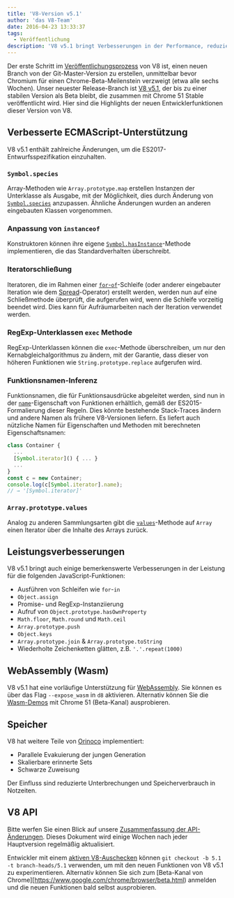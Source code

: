 ```yaml
---
title: 'V8-Version v5.1'
author: 'das V8-Team'
date: 2016-04-23 13:33:37
tags:
  - Veröffentlichung
description: 'V8 v5.1 bringt Verbesserungen in der Performance, reduzierte Unterbrechungen und Speicherverbrauch sowie erhöhte Unterstützung für ECMAScript-Sprachfunktionen.'
---
```

Der erste Schritt im [Veröffentlichungsprozess](/docs/release-process) von V8 ist, einen neuen Branch von der Git-Master-Version zu erstellen, unmittelbar bevor Chromium für einen Chrome-Beta-Meilenstein verzweigt (etwa alle sechs Wochen). Unser neuester Release-Branch ist [V8 v5.1](https://chromium.googlesource.com/v8/v8.git/+log/branch-heads/5.1), der bis zu einer stabilen Version als Beta bleibt, die zusammen mit Chrome 51 Stable veröffentlicht wird. Hier sind die Highlights der neuen Entwicklerfunktionen dieser Version von V8.

<!--truncate-->
## Verbesserte ECMAScript-Unterstützung

V8 v5.1 enthält zahlreiche Änderungen, um die ES2017-Entwurfsspezifikation einzuhalten.

### `Symbol.species`

Array-Methoden wie `Array.prototype.map` erstellen Instanzen der Unterklasse als Ausgabe, mit der Möglichkeit, dies durch Änderung von [`Symbol.species`](https://developer.mozilla.org/en-US/docs/Web/JavaScript/Reference/Global_Objects/Symbol/species) anzupassen. Ähnliche Änderungen wurden an anderen eingebauten Klassen vorgenommen.

### Anpassung von `instanceof`

Konstruktoren können ihre eigene [`Symbol.hasInstance`](https://developer.mozilla.org/en-US/docs/Web/JavaScript/Reference/Global_Objects/Symbol#Other_symbols)-Methode implementieren, die das Standardverhalten überschreibt.

### Iteratorschließung

Iteratoren, die im Rahmen einer [`for`-`of`](https://developer.mozilla.org/en-US/docs/Web/JavaScript/Reference/Statements/for...of)-Schleife (oder anderer eingebauter Iteration wie dem [Spread](https://developer.mozilla.org/en-US/docs/Web/JavaScript/Reference/Operators/Spread_operator)-Operator) erstellt werden, werden nun auf eine Schließmethode überprüft, die aufgerufen wird, wenn die Schleife vorzeitig beendet wird. Dies kann für Aufräumarbeiten nach der Iteration verwendet werden.

### RegExp-Unterklassen `exec` Methode

RegExp-Unterklassen können die `exec`-Methode überschreiben, um nur den Kernabgleichalgorithmus zu ändern, mit der Garantie, dass dieser von höheren Funktionen wie `String.prototype.replace` aufgerufen wird.

### Funktionsnamen-Inferenz

Funktionsnamen, die für Funktionsausdrücke abgeleitet werden, sind nun in der [`name`](https://developer.mozilla.org/en-US/docs/Web/JavaScript/Reference/Global_Objects/Function/name)-Eigenschaft von Funktionen erhältlich, gemäß der ES2015-Formalierung dieser Regeln. Dies könnte bestehende Stack-Traces ändern und andere Namen als frühere V8-Versionen liefern. Es liefert auch nützliche Namen für Eigenschaften und Methoden mit berechneten Eigenschaftsnamen:

```js
class Container {
  ...
  [Symbol.iterator]() { ... }
  ...
}
const c = new Container;
console.log(c[Symbol.iterator].name);
// → '[Symbol.iterator]'
```

### `Array.prototype.values`

Analog zu anderen Sammlungsarten gibt die [`values`](https://developer.mozilla.org/en-US/docs/Web/JavaScript/Reference/Global_Objects/Array/values)-Methode auf `Array` einen Iterator über die Inhalte des Arrays zurück.

## Leistungsverbesserungen

V8 v5.1 bringt auch einige bemerkenswerte Verbesserungen in der Leistung für die folgenden JavaScript-Funktionen:

- Ausführen von Schleifen wie `for`-`in`
- `Object.assign`
- Promise- und RegExp-Instanziierung
- Aufruf von `Object.prototype.hasOwnProperty`
- `Math.floor`, `Math.round` und `Math.ceil`
- `Array.prototype.push`
- `Object.keys`
- `Array.prototype.join` & `Array.prototype.toString`
- Wiederholte Zeichenketten glätten, z.B. `'.'.repeat(1000)`

## WebAssembly (Wasm)

V8 v5.1 hat eine vorläufige Unterstützung für [WebAssembly](/blog/webassembly-experimental). Sie können es über das Flag `--expose_wasm` in `d8` aktivieren. Alternativ können Sie die [Wasm-Demos](https://webassembly.github.io/demo/) mit Chrome 51 (Beta-Kanal) ausprobieren.

## Speicher

V8 hat weitere Teile von [Orinoco](/blog/orinoco) implementiert:

- Parallele Evakuierung der jungen Generation
- Skalierbare erinnerte Sets
- Schwarze Zuweisung

Der Einfluss sind reduzierte Unterbrechungen und Speicherverbrauch in Notzeiten.

## V8 API

Bitte werfen Sie einen Blick auf unsere [Zusammenfassung der API-Änderungen](https://bit.ly/v8-api-changes). Dieses Dokument wird einige Wochen nach jeder Hauptversion regelmäßig aktualisiert.

Entwickler mit einem [aktiven V8-Auschecken](https://v8.dev/docs/source-code#using-git) können `git checkout -b 5.1 -t branch-heads/5.1` verwenden, um mit den neuen Funktionen von V8 v5.1 zu experimentieren. Alternativ können Sie sich zum [Beta-Kanal von Chrome][https://www.google.com/chrome/browser/beta.html) anmelden und die neuen Funktionen bald selbst ausprobieren.
